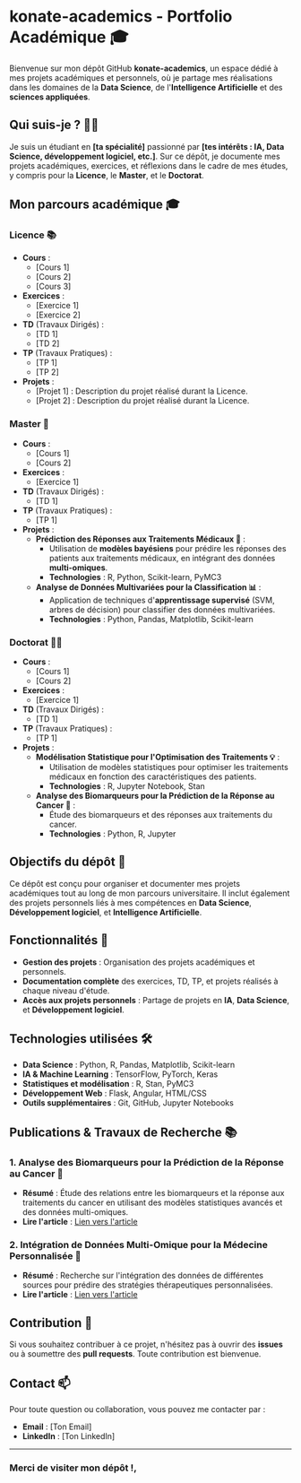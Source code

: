 # konate-academics - Portfolio Académique 🎓

Bienvenue sur mon dépôt GitHub **konate-academics**, un espace dédié à mes projets académiques et personnels, où je partage mes réalisations dans les domaines de la **Data Science**, de l'**Intelligence Artificielle** et des **sciences appliquées**.

## Qui suis-je ? 👨‍💻

Je suis un étudiant en **[ta spécialité]** passionné par **[tes intérêts : IA, Data Science, développement logiciel, etc.]**. Sur ce dépôt, je documente mes projets académiques, exercices, et réflexions dans le cadre de mes études, y compris pour la **Licence**, le **Master**, et le **Doctorat**.

## Mon parcours académique 🎓

### Licence 📚

- **Cours** :
    - [Cours 1]
    - [Cours 2]
    - [Cours 3]
- **Exercices** :
    - [Exercice 1]
    - [Exercice 2]
- **TD** (Travaux Dirigés) :
    - [TD 1]
    - [TD 2]
- **TP** (Travaux Pratiques) :
    - [TP 1]
    - [TP 2]
- **Projets** :
    - [Projet 1] : Description du projet réalisé durant la Licence.
    - [Projet 2] : Description du projet réalisé durant la Licence.

### Master 📖

- **Cours** :
    - [Cours 1]
    - [Cours 2]
- **Exercices** :
    - [Exercice 1]
- **TD** (Travaux Dirigés) :
    - [TD 1]
- **TP** (Travaux Pratiques) :
    - [TP 1]
- **Projets** :
    - **Prédiction des Réponses aux Traitements Médicaux 🧬** :
        - Utilisation de **modèles bayésiens** pour prédire les réponses des patients aux traitements médicaux, en intégrant des données **multi-omiques**.
        - **Technologies** : R, Python, Scikit-learn, PyMC3
    - **Analyse de Données Multivariées pour la Classification 📊** :
        - Application de techniques d'**apprentissage supervisé** (SVM, arbres de décision) pour classifier des données multivariées.
        - **Technologies** : Python, Pandas, Matplotlib, Scikit-learn

### Doctorat 🧑‍🎓

- **Cours** :
    - [Cours 1]
    - [Cours 2]
- **Exercices** :
    - [Exercice 1]
- **TD** (Travaux Dirigés) :
    - [TD 1]
- **TP** (Travaux Pratiques) :
    - [TP 1]
- **Projets** :
    - **Modélisation Statistique pour l'Optimisation des Traitements 💡** :
        - Utilisation de modèles statistiques pour optimiser les traitements médicaux en fonction des caractéristiques des patients.
        - **Technologies** : R, Jupyter Notebook, Stan
    - **Analyse des Biomarqueurs pour la Prédiction de la Réponse au Cancer 🦠** :
        - Étude des biomarqueurs et des réponses aux traitements du cancer.
        - **Technologies** : Python, R, Jupyter

## Objectifs du dépôt 🎯

Ce dépôt est conçu pour organiser et documenter mes projets académiques tout au long de mon parcours universitaire. Il inclut également des projets personnels liés à mes compétences en **Data Science**, **Développement logiciel**, et **Intelligence Artificielle**.

## Fonctionnalités 🔧

- **Gestion des projets** : Organisation des projets académiques et personnels.
- **Documentation complète** des exercices, TD, TP, et projets réalisés à chaque niveau d'étude.
- **Accès aux projets personnels** : Partage de projets en **IA**, **Data Science**, et **Développement logiciel**.

## Technologies utilisées 🛠️

- **Data Science** : Python, R, Pandas, Matplotlib, Scikit-learn
- **IA & Machine Learning** : TensorFlow, PyTorch, Keras
- **Statistiques et modélisation** : R, Stan, PyMC3
- **Développement Web** : Flask, Angular, HTML/CSS
- **Outils supplémentaires** : Git, GitHub, Jupyter Notebooks

## Publications & Travaux de Recherche 📚

### 1. **Analyse des Biomarqueurs pour la Prédiction de la Réponse au Cancer 🦠**
- **Résumé** : Étude des relations entre les biomarqueurs et la réponse aux traitements du cancer en utilisant des modèles statistiques avancés et des données multi-omiques.
- **Lire l'article** : [Lien vers l'article](#)

### 2. **Intégration de Données Multi-Omique pour la Médecine Personnalisée 🔬**
- **Résumé** : Recherche sur l'intégration des données de différentes sources pour prédire des stratégies thérapeutiques personnalisées.
- **Lire l'article** : [Lien vers l'article](#)

## Contribution 🤝

Si vous souhaitez contribuer à ce projet, n'hésitez pas à ouvrir des **issues** ou à soumettre des **pull requests**. Toute contribution est bienvenue.

## Contact 📫

Pour toute question ou collaboration, vous pouvez me contacter par :
- **Email** : [Ton Email]
- **LinkedIn** : [Ton LinkedIn]

---

### **Merci de visiter mon dépôt !**,



<!--
**konate-academics/konate-academics** is a ✨ _special_ ✨ repository because its `README.md` (this file) appears on your GitHub profile.

Here are some ideas to get you started:

- 🔭 I’m currently working on ...
- 🌱 I’m currently learning ...
- 👯 I’m looking to collaborate on ...
- 🤔 I’m looking for help with ...
- 💬 Ask me about ...
- 📫 How to reach me: ...
- 😄 Pronouns: ...
- ⚡ Fun fact: ...
-->
